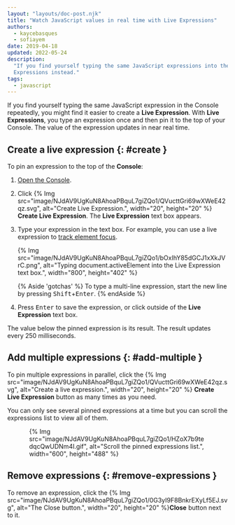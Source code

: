 ```yaml
---
layout: "layouts/doc-post.njk"
title: "Watch JavaScript values in real time with Live Expressions"
authors:
  - kaycebasques
  - sofiayem
date: 2019-04-18
updated: 2022-05-24
description:
  "If you find yourself typing the same JavaScript expressions into the Console repeatedly, try Live
  Expressions instead."
tags:
  - javascript
---
```


If you find yourself typing the same JavaScript expression in the Console repeatedly, you might find
it easier to create a **Live Expression**. With **Live Expressions**, you type an expression once and
then pin it to the top of your Console. The value of the expression updates in near real time.

## Create a live expression {: #create }

To pin an expression to the top of the **Console**:

1.  [Open the Console][1].
1.  Click {% Img src="image/NJdAV9UgKuN8AhoaPBquL7giZQo1/QVucttGri69wXWeE42qz.svg", alt="Create Live Expression.", width="20", height="20" %} **Create Live Expression**. The **Live Expression** text box appears.

1. Type your expression in the text box. For example, you can use a live expression to [track element focus](docs/devtools/accessibility/focus/).

   {% Img src="image/NJdAV9UgKuN8AhoaPBquL7giZQo1/bOxIhY85dGCJ1xXkJVrC.png", alt="Typing document.activeElement into the Live Expression text box.", width="800", height="402" %}

    {% Aside 'gotchas' %}
    To type a multi-line expression, start the new line by pressing <kbd>Shift</kbd>+<kbd>Enter</kbd>.
    {% endAside %}

1.  Press <kbd>Enter</kbd> to save the expression, or click outside of the **Live Expression** text box.

The value below the pinned expression is its result. The result updates every 250 milliseconds.

## Add multiple expressions {: #add-multiple }

To pin multiple expressions in parallel, click the {% Img src="image/NJdAV9UgKuN8AhoaPBquL7giZQo1/QVucttGri69wXWeE42qz.svg", alt="Create a live expression.", width="20", height="20" %} **Create Live Expression** button as many times as you need.

You can only see several pinned expressions at a time but you can scroll the expressions list to view all of them.

<div class="elevation--3", style="margin-left: 50px; margin-right: 50px">{% Img src="image/NJdAV9UgKuN8AhoaPBquL7giZQo1/HZoX7b9tedqcQwUDNm4I.gif", alt="Scroll the pinned expressions list.", width="600", height="488" %}</div>

## Remove expressions {: #remove-expressions }

To remove an expression, click the {% Img src="image/NJdAV9UgKuN8AhoaPBquL7giZQo1/0G3yI9F8BnkrEXyLf5EJ.svg", alt="The Close button.", width="20", height="20" %}**Close** button next to it.

[1]: /docs/devtools/console/reference#open
